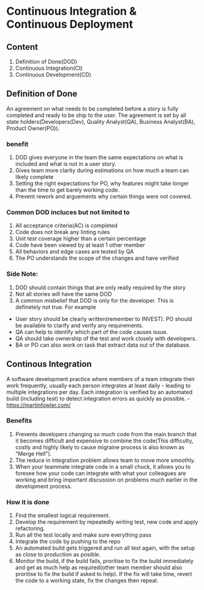 # Continuous Integration & Continuous Deployment

## Content

1. Definition of Done(DOD)
2. Continuous Integration(CI)
3. Continuous Development(CD)

## Definition of Done

An agreement on what needs to be completed before a story is fully completed and ready to be ship to the user. The agreement is set by all state holders(Developers(Dev), Quality Analyst(QA), Business Analyst(BA), Product Owner(PO)).

### benefit

1. DOD gives everyone in the team the same expectations on what is included and what is not in a user story.
2. Gives team more clarity during estimations on how much a team can likely complete
3. Setting the right expectations for PO, why features might take longer than the time to get barely working code.
4. Prevent rework and arguements why certain things were not covered.

### Common DOD incluces but not limited to

1. All acceptance criteria(AC) is completed
2. Code does not break any linting rules
3. Unit test coverage higher than a certain percentage
4. Code have been viewed by at least 1 other member
5. All behaviors and edge cases are tested by QA
6. The PO understands the scope of the changes and have verified

### Side Note:

1. DOD should contain things that are only really required by the story
2. Not all stories will have the same DOD
3. A common misbelief that DOD is only for the developer. This is definetely not true.
   For example

- User story should be clearly written(remember to INVEST). PO should be available to clarify and verify any requirements.
- QA can help to identify which part of the code causes issue.
- QA should take ownership of the test and work closely with developers.
- BA or PO can also work on task that extract data out of the database.

## Continous Integration

A software development practice where members of a team integrate their work frequently, usually each person integrates at least daily - leading to multiple integrations per day. Each integration is verified by an automated build (including test) to detect integration errors as quickly as possible. - https://martinfowler.com/

### Benefits

1. Prevents developers changing so much code from the main branch that it becomes difficult and expensive to combine the code(This difficulty, costly and highly likely to cause migraine process is also known as "Merge Hell").
2. The reduce in integration problem allows team to move more smoothly.
3. When your teammate integrate code in a small chuck, it allows you to foresee how your code can integrate with what your colleagues are working and bring important discussion on problems much earlier in the development process.

### How it is done

1. Find the smallest logical requirement.
2. Develop the requirement by repeatedly writing test, new code and apply refactoring.
3. Run all the test locally and make sure everything pass
4. Integrate the code by pushing to the repo
5. An automated build gets triggered and run all test again, with the setup as close to production as posible.
6. Monitor the build, if the build fails, proritise to fix the build immediately and get as much help as required(other team member should also proritise to fix the build if asked to help). If the fix will take time, revert the code to a working state, fix the changes then repeat.

